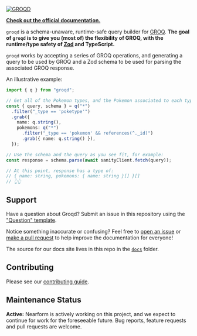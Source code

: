[![GROQD](https://oss.nearform.com/api/banner?badge=groqd&bg=c99f46)](https://commerce.nearform.com/open-source/groqd)

**[Check out the official documentation.](https://commerce.nearform.com/open-source/groqd)**

`groqd` is a schema-unaware, runtime-safe query builder for [GROQ](https://www.sanity.io/docs/groq). **The goal of `groqd` is to give you (most of) the flexibility of GROQ, with the runtime/type safety of [Zod](https://github.com/colinhacks/zod) and TypeScript.**

`groqd` works by accepting a series of GROQ operations, and generating a query to be used by GROQ and a Zod schema to be used for parsing the associated GROQ response.

An illustrative example:

```ts
import { q } from "groqd";

// Get all of the Pokemon types, and the Pokemon associated to each type.
const { query, schema } = q("*")
  .filter("_type == 'poketype'")
  .grab({
    name: q.string(),
    pokemons: q("*")
      .filter("_type == 'pokemon' && references(^._id)")
      .grab({ name: q.string() }),
  });

// Use the schema and the query as you see fit, for example:
const response = schema.parse(await sanityClient.fetch(query));

// At this point, response has a type of:
// { name: string, pokemons: { name: string }[] }[]
// 👆👆
```

## Support

Have a question about Groqd? Submit an issue in this repository using the
["Question" template](https://github.com/FormidableLabs/groqd/issues/new?template=question.md).

Notice something inaccurate or confusing? Feel free to [open an issue](https://github.com/FormidableLabs/groqd/issues/new/choose) or [make a pull request](https://github.com/FormidableLabs/groqd/pulls) to help improve the documentation for everyone!

The source for our docs site lives in this repo in the [`docs`](https://github.com/FormidableLabs/groqd/blob/main/website/docs) folder.

## Contributing

Please see our [contributing guide](CONTRIBUTING.md).

## Maintenance Status

**Active:** Nearform is actively working on this project, and we expect to continue for work for the foreseeable future. Bug reports, feature requests and pull requests are welcome.
